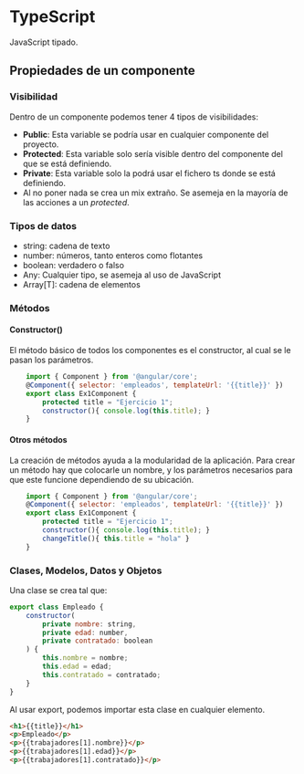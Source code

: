 # TypeScript

JavaScript tipado.

## Propiedades de un componente
### Visibilidad
Dentro de un componente podemos tener 4 tipos de visibilidades:
* **Public**: Esta variable se podría usar en cualquier componente del proyecto.
* **Protected**: Esta variable solo sería visible dentro del componente del que se está definiendo.
* **Private**: Esta variable solo la podrá usar el fichero ts donde se está definiendo.
* Al no poner nada se crea un mix extraño. Se asemeja en la mayoría de las acciones a un *protected*.  

### Tipos de datos
* string: cadena de texto
* number: números, tanto enteros como flotantes
* boolean: verdadero o falso
* Any: Cualquier tipo, se asemeja al uso de JavaScript
* Array[T]: cadena de elementos

### Métodos
#### Constructor()
El método básico de todos los componentes es el constructor, al cual se le pasan los parámetros.
```javascript
    import { Component } from '@angular/core';
    @Component({ selector: 'empleados', templateUrl: '{{title}}' })
    export class Ex1Component {
        protected title = "Ejercicio 1";
        constructor(){ console.log(this.title); }
    }
```

#### Otros métodos
La creación de métodos ayuda a la modularidad de la aplicación.
Para crear un método hay que colocarle un nombre, y los parámetros necesarios para que este funcione dependiendo de su ubicación.
```javascript
    import { Component } from '@angular/core';
    @Component({ selector: 'empleados', templateUrl: '{{title}}' })
    export class Ex1Component {
        protected title = "Ejercicio 1";
        constructor(){ console.log(this.title); }
        changeTitle(){ this.title = "hola" }
    }
```

### Clases, Modelos, Datos y Objetos
Una clase se crea tal que:
```javascript
export class Empleado {
    constructor(
        private nombre: string,
        private edad: number,
        private contratado: boolean
    ) {
        this.nombre = nombre;
        this.edad = edad;
        this.contratado = contratado;
    }
} 
```
Al usar export, podemos importar esta clase en cualquier elemento.
```html
<h1>{{title}}</h1>
<p>Empleado</p>
<p>{{trabajadores[1].nombre}}</p>
<p>{{trabajadores[1].edad}}</p>
<p>{{trabajadores[1].contratado}}</p>
```